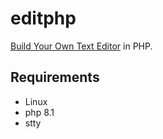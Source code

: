 # editphp

[Build Your Own Text Editor](https://viewsourcecode.org/snaptoken/kilo/index.html) in PHP.

## Requirements
- Linux
- php 8.1
- stty
